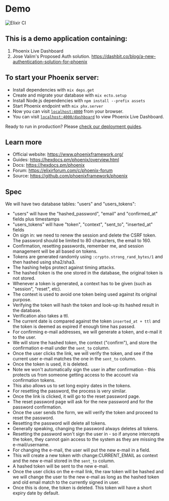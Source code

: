 # Demo

![Elixir CI](https://github.com/iNeedThis/auth_ex/workflows/Elixir%20CI/badge.svg?branch=master)

## This is a demo application containing:

  1. Phoenix Live Dashboard
  2. Jose Valim's Proposed Auth solution. https://dashbit.co/blog/a-new-authentication-solution-for-phoenix

## To start your Phoenix server:

  * Install dependencies with `mix deps.get`
  * Create and migrate your database with `mix ecto.setup`
  * Install Node.js dependencies with `npm install --prefix assets`
  * Start Phoenix endpoint with `mix phx.server`
  * Now you can visit [`localhost:4000`](http://localhost:4000) from your browser.
  * You can visit [`localhost:4000/dashboard`](http://localhost:4000/dashboard) to view Phoenix Live Dashboard.

Ready to run in production? Please [check our deployment guides](https://hexdocs.pm/phoenix/deployment.html).

## Learn more

  * Official website: https://www.phoenixframework.org/
  * Guides: https://hexdocs.pm/phoenix/overview.html
  * Docs: https://hexdocs.pm/phoenix
  * Forum: https://elixirforum.com/c/phoenix-forum
  * Source: https://github.com/phoenixframework/phoenix

## Spec

We will have two database tables: "users" and "users_tokens":

* "users" will have the "hashed_password", "email" and "confirmed_at" fields plus timestamps
* "users_tokens" will have "token", "context", "sent_to", "inserted_at" fields
* On sign in: we need to renew the session and delete the CSRF token. The password should be limited to 80 characters, the email to 160.
* Confirmation, resetting passwords, remember me, and session management will be all based on tokens.
* Tokens are generated randomly using `:crypto.strong_rand_bytes/1` and then hashed using sha2/sha3.
* The hashing helps protect against timing attacks.
* The hashed token is the one stored in the database, the original token is not stored.
* Whenever a token is generated, a context has to be given (such as "session", "reset", etc).
* The context is used to avoid one token being used against its original purpose.
* Verifying the token will hash the token and look-up its hashed result in the database.
* Verification also takes a ttl.
* The current date is compared against the token `inserted_at + ttl` and the token is deemed as expired if enough time has passed.
* For confirming e-mail addresses, we will generate a token, and e-mail it to the user.
* We will store the hashed token, the context ("confirm"), and store the confirmation e-mail under the `sent_to` column.
* Once the user clicks the link, we will verify the token, and see if the current user e-mail matches the one in the `sent_to` column.
* Once the token is used, it is deleted.
* Note we won't automatically sign the user in after confirmation - this protects us from someone getting access to the account via confirmation tokens.
* This also allows us to set long expiry dates in the tokens.
* For resetting the password, the process is very similar.
* Once the link is clicked, it will go to the reset password page.
* The reset password page will ask for the new password and for the password confirmation.
* Once the user sends the form, we will verify the token and proceed to reset the password.
* Resetting the password will delete all tokens.
* Generally speaking, changing the password always deletes all tokens.
* Resetting the password won't sign the user in - so if anyone intercepts the token, they cannot gain access to the system as they are missing the e-mail/username.
* For changing the e-mail, the user will put the new e-mail in a field.
* This will create a new token with change:CURRENT_EMAIL as context and the new e-mail stored in the `sent_to` column.
* A hashed token will be sent to the new e-mail.
* Once the user clicks on the e-mail link, the raw token will be hashed and we will change the user to the new e-mail as long as the hashed token and old email match to the currently signed in user.
* Once this is done, the token is deleted. This token will have a short expiry date by default.
